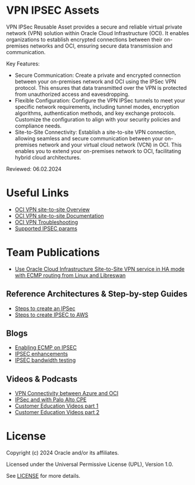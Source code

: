 # VPN IPSEC Assets

VPN IPSec Reusable Asset provides a secure and reliable virtual private network (VPN) solution within Oracle Cloud Infrastructure (OCI). It enables organizations to establish encrypted connections between their on-premises networks and OCI, ensuring secure data transmission and communication.

Key Features:

- Secure Communication: Create a private and encrypted connection between your on-premises network and OCI using the IPSec VPN protocol. This ensures that data transmitted over the VPN is protected from unauthorized access and eavesdropping.
- Flexible Configuration: Configure the VPN IPSec tunnels to meet your specific network requirements, including tunnel modes, encryption algorithms, authentication methods, and key exchange protocols. Customize the configuration to align with your security policies and compliance needs.
- Site-to-Site Connectivity: Establish a site-to-site VPN connection, allowing seamless and secure communication between your on-premises network and your virtual cloud network (VCN) in OCI. This enables you to extend your on-premises network to OCI, facilitating hybrid cloud architectures.

Reviewed: 06.02.2024

# Useful Links

- [OCI VPN site-to-site Overview](https://docs.oracle.com/en-us/iaas/Content/Network/Tasks/overviewIPsec.htm)
- [OCI VPN site-to-site Documentation](https://docs.oracle.com/en-us/iaas/Content/Network/Tasks/managingIPsec.htm)
- [OCI VPN Troubleshooting](https://www.ateam-oracle.com/post/oracle-cloud-vpn-connect-troubleshooting)
- [Supported IPSEC params](https://docs.oracle.com/en-us/iaas/Content/Network/Reference/supportedIPsecparams.htm)

# Team Publications

- [Use Oracle Cloud Infrastructure Site-to-Site VPN service in HA mode with ECMP routing from Linux and Libreswan](https://docs.oracle.com/en/learn/oci-site-to-site-vpn/#introduction)


## Reference Architectures & Step-by-step Guides

- [Steps to create an IPSec](https://docs.oracle.com/en-us/iaas/Content/Network/Tasks/settingupIPsec.htm)
- [Steps to create IPSEC to AWS ](https://docs.oracle.com/en-us/iaas/Content/Network/Tasks/vpn_to_aws.htm)
    

## Blogs

 - [Enabling ECMP on IPSEC](https://www.ateam-oracle.com/post/equal-cost-multi-path-ecmp-routing-on-oci-drgv2)
 - [IPSEC enhancements](https://blogs.oracle.com/cloud-infrastructure/post/announcing-multiple-enhancements-for-oracle-cloud-infrastructure-ipsec-vpns)
 - [IPSEC bandwidth testing](https://www.ateam-oracle.com/post/transfer-rates-using-ipsec-over-internet)

## Videos & Podcasts

- [VPN Connectivity between Azure and OCI](https://videohub.oracle.com/media/VPN+Connectivity+between+Azure+and+OCI/1_bmtogfh2)
- [IPSec and with Palo Alto CPE](https://www.youtube.com/watch?v=ZS7YCgAjdLs)
- [Customer Education Videos part 1](https://www.youtube.com/watch?v=gDtMTasZfVY)
- [Customer Education Videos part 2](https://www.youtube.com/watch?v=G52f5sWsbpI)

# License

Copyright (c) 2024 Oracle and/or its affiliates.

Licensed under the Universal Permissive License (UPL), Version 1.0.

See [LICENSE](https://github.com/oracle-devrel/technology-engineering/blob/main/LICENSE) for more details.

